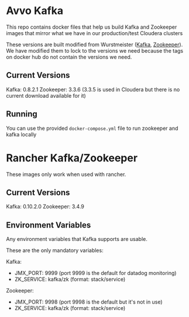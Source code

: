# Avvo Kafka

This repo contains docker files that help us build Kafka and Zookeeper images that
mirror what we have in our production/test Cloudera clusters

These versions are built modified from Wurstmeister ([Kafka](https://github.com/wurstmeister/kafka-docker), [Zookeeper](https://github.com/wurstmeister/zookeeper-docker)). We have modified them to lock to the versions we need
because the tags on docker hub do not contain the versions we need.

## Current Versions

Kafka: 0.8.2.1
Zookeeper: 3.3.6 (3.3.5 is used in Cloudera but there is no current download available for it)

## Running

You can use the provided `docker-compose.yml` file to run zookeeper and kafka locally

# Rancher Kafka/Zookeeper

These images only work when used with rancher.

## Current Versions

Kafka: 0.10.2.0
Zookeeper: 3.4.9

## Environment Variables

Any environment variables that Kafka supports are usable.

These are the only mandatory variables:

Kafka:
* JMX_PORT: 9999 (port 9999 is the default for datadog monitoring)
* ZK_SERVICE: kafka/zk (format: stack/service)

Zookeeper:
* JMX_PORT: 9998 (port 9998 is the default but it's not in use)
* ZK_SERVICE: kafka/zk (format: stack/service)

